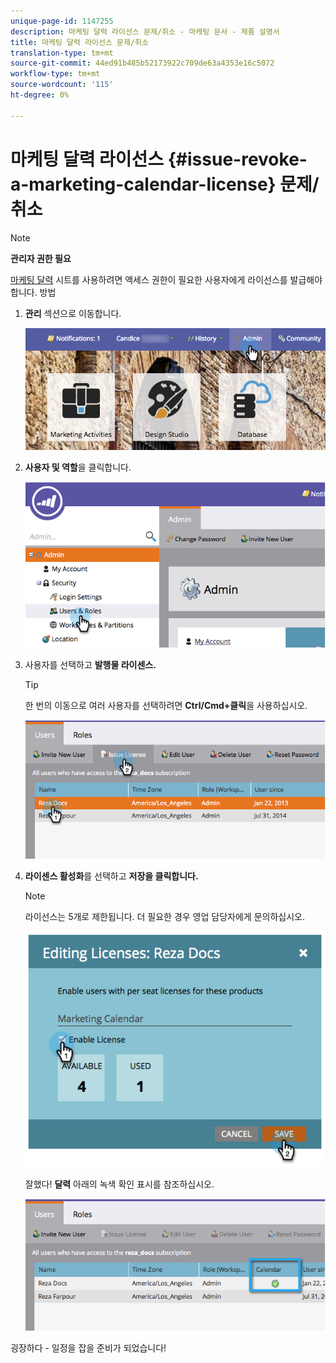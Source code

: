 ```yaml
---
unique-page-id: 1147255
description: 마케팅 달력 라이선스 문제/취소 - 마케팅 문서 - 제품 설명서
title: 마케팅 달력 라이선스 문제/취소
translation-type: tm+mt
source-git-commit: 44ed91b485b52173922c709de63a4353e16c5072
workflow-type: tm+mt
source-wordcount: '115'
ht-degree: 0%

---
```



# 마케팅 달력 라이선스 {#issue-revoke-a-marketing-calendar-license} 문제/취소

>[!NOTE]
>
>**관리자 권한 필요**

[마케팅 달력](http://docs.marketo.com/display/docs/marketing+calendar) 시트를 사용하려면 액세스 권한이 필요한 사용자에게 라이선스를 발급해야 합니다. 방법

1. **관리** 섹션으로 이동합니다.

   ![](assets/adminhand.png)

1. **사용자 및 역할**&#x200B;을 클릭합니다.

   ![](assets/2.png)

1. 사용자를 선택하고 **발행물 라이센스.**

   >[!TIP]
   >
   >한 번의 이동으로 여러 사용자를 선택하려면 **Ctrl/Cmd+클릭**&#x200B;을 사용하십시오.

   ![](assets/3.png)

1. **라이센스 활성화**&#x200B;를 선택하고 **저장을 클릭합니다.**

   >[!NOTE]
   >
   >라이선스는 5개로 제한됩니다. 더 필요한 경우 영업 담당자에게 문의하십시오.

   ![](assets/4.png)

   잘했다! **달력** 아래의 녹색 확인 표시를 참조하십시오.

   ![](assets/5.png)

굉장하다 - 일정을 잡을 준비가 되었습니다!
